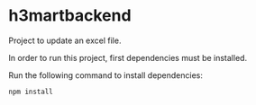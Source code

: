 # h3martbackend
Project to update an excel file.

In order to run this project, first dependencies must be installed.

Run the following command to install dependencies:
```
npm install
```

